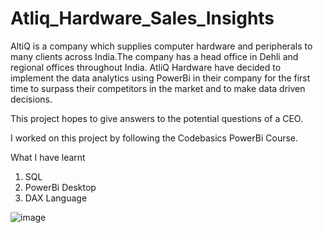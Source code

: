 # Atliq_Hardware_Sales_Insights 

AltiQ is a company which supplies computer hardware and peripherals to many clients across India.The company has a head office in Dehli and regional offices throughout India.
AtliQ Hardware have decided to implement the data analytics using PowerBi in their company for the first time to surpass their competitors in the market and to make data driven decisions. 

This project hopes to give answers to the potential questions of a CEO.

I worked on this project by following the Codebasics PowerBi Course.

What I have learnt

1. SQL
2. PowerBi Desktop
3. DAX Language

![image](https://github.com/user-attachments/assets/c9d6fcfa-97d9-4091-a4e3-bf6603c56982)

